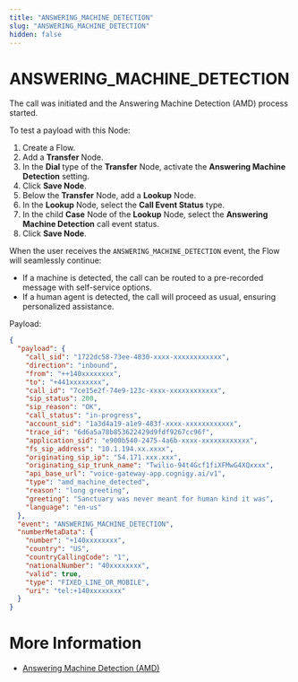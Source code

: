 ```yaml
---
title: "ANSWERING_MACHINE_DETECTION"
slug: "ANSWERING_MACHINE_DETECTION"
hidden: false
---
```


# ANSWERING_MACHINE_DETECTION

The call was initiated and the Answering Machine Detection (AMD) process started.

To test a payload with this Node:

1. Create a Flow.
2. Add a **Transfer** Node. 
3. In the **Dial** type of the **Transfer** Node, activate the **Answering Machine Detection** setting.
4. Click **Save Node**.
5. Below the **Transfer** Node, add a **Lookup** Node.
6. In the **Lookup** Node, select the **Call Event Status** type.
7. In the child **Case** Node of the **Lookup** Node, select the **Answering Machine Detection** call event status.
8. Click **Save Node**.

When the user receives the `ANSWERING_MACHINE_DETECTION` event, the Flow will seamlessly continue:

- If a machine is detected, the call can be routed to a pre-recorded message with self-service options. 
- If a human agent is detected, the call will proceed as usual, ensuring personalized assistance.

Payload:

```json
{
  "payload": {
    "call_sid": "1722dc58-73ee-4830-xxxx-xxxxxxxxxxxx",
    "direction": "inbound",
    "from": "++140xxxxxxxx",
    "to": "+441xxxxxxxx",
    "call_id": "7ce15e2f-74e9-123c-xxxx-xxxxxxxxxxxx",
    "sip_status": 200,
    "sip_reason": "OK",
    "call_status": "in-progress",
    "account_sid": "1a3d4a19-a1e9-483f-xxxx-xxxxxxxxxxxx",
    "trace_id": "6d6a5a78b853622429d9fdf9267cc96f",
    "application_sid": "e900b540-2475-4a6b-xxxx-xxxxxxxxxxxx",
    "fs_sip_address": "10.1.194.xx.xxxx",
    "originating_sip_ip": "54.171.xxx.xxx",
    "originating_sip_trunk_name": "Twilio-94t4Gcf1fiXFMwG4XQxxxx",
    "api_base_url": "voice-gateway-app.cognigy.ai/v1",
    "type": "amd_machine_detected",
    "reason": "long greeting",
    "greeting": "Sanctuary was never meant for human kind it was",
    "language": "en-us"
  },
  "event": "ANSWERING_MACHINE_DETECTION",
  "numberMetaData": {
    "number": "+140xxxxxxxx",
    "country": "US",
    "countryCallingCode": "1",
    "nationalNumber": "40xxxxxxxx",
    "valid": true,
    "type": "FIXED_LINE_OR_MOBILE",
    "uri": "tel:+140xxxxxxxx"
  }
}
```

# More Information

- [Answering Machine Detection (AMD)](../verbs/amd.md)



